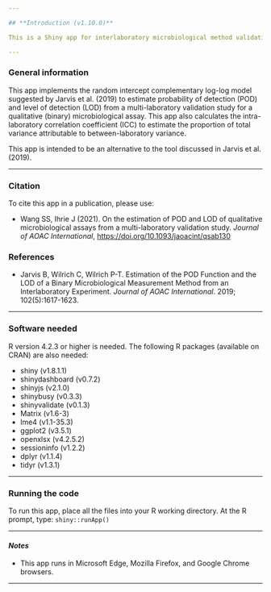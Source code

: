 ```yaml
---

## **Introduction (v1.10.0)**

This is a Shiny app for interlaboratory microbiological method validation studies. Please <ins>[visit the deployed app](https://multi-lab.galaxytrakr.org/)</ins> to see it in action.

---
```


### **General information**

This app implements the random intercept complementary log-log model suggested by Jarvis et al. (2019) to estimate probability of detection (POD) and level of detection (LOD) from a multi-laboratory validation study for a qualitative (binary) microbiological assay. This app also calculates the intra-laboratory correlation coefficient (ICC) to estimate the proportion of total variance attributable to between-laboratory variance.

This app is intended to be an alternative to the tool discussed in Jarvis et al. (2019).

---

### **Citation**

To cite this app in a publication, please use:

- Wang SS, Ihrie J (2021). On the estimation of POD and LOD of qualitative microbiological assays from a multi-laboratory validation study. *Journal of AOAC International*, https://doi.org/10.1093/jaoacint/qsab130

### **References**

- Jarvis B, Wilrich C, Wilrich P-T. Estimation of the POD Function and the LOD of a Binary Microbiological Measurement Method from an Interlaboratory Experiment. *Journal of AOAC International*. 2019; 102(5):1617-1623.

---

### **Software needed**

R version 4.2.3 or higher is needed. The following R packages (available on CRAN) are also needed:

- shiny (v1.8.1.1)
- shinydashboard (v0.7.2)
- shinyjs (v2.1.0)
- shinybusy (v0.3.3)
- shinyvalidate (v0.1.3)
- Matrix (v1.6-3)
- lme4 (v1.1-35.3)
- ggplot2 (v3.5.1)
- openxlsx (v4.2.5.2)
- sessioninfo (v1.2.2)
- dplyr (v1.1.4)
- tidyr (v1.3.1)

---

### **Running the code**

To run this app, place all the files into your R working directory. At the R prompt, type:
`shiny::runApp()`

---

#### *Notes*

* This app runs in Microsoft Edge, Mozilla Firefox, and Google Chrome browsers.

---
